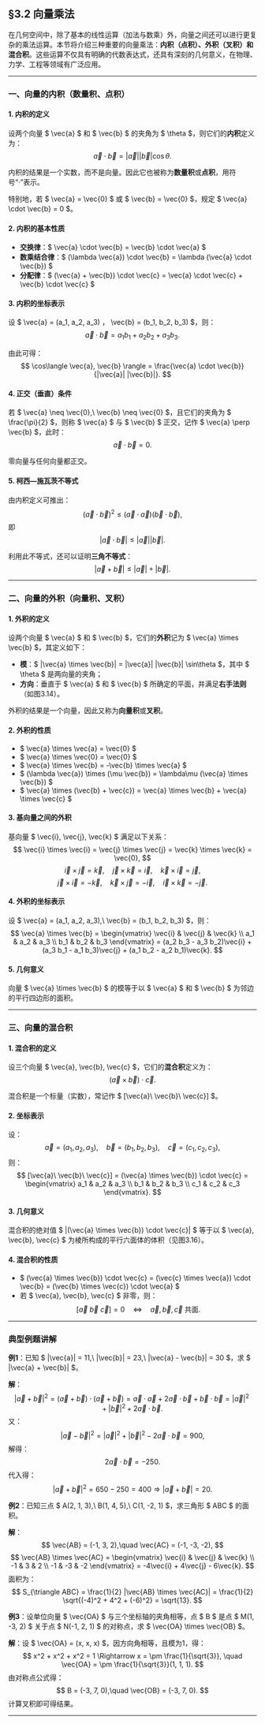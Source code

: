 ## **§3.2 向量乘法**

在几何空间中，除了基本的线性运算（加法与数乘）外，向量之间还可以进行更复杂的乘法运算。本节将介绍三种重要的向量乘法：**内积（点积）、外积（叉积）和混合积**。这些运算不仅具有明确的代数表达式，还具有深刻的几何意义，在物理、力学、工程等领域有广泛应用。

---

### **一、向量的内积（数量积、点积）**

#### 1. 内积的定义

设两个向量 $ \vec{a} $ 和 $ \vec{b} $ 的夹角为 $ \theta $，则它们的**内积**定义为：
$$
\vec{a} \cdot \vec{b} = |\vec{a}| |\vec{b}| \cos\theta.
$$

内积的结果是一个实数，而不是向量。因此它也被称为**数量积**或**点积**，用符号“·”表示。

特别地，若 $ \vec{a} = \vec{0} $ 或 $ \vec{b} = \vec{0} $，规定 $ \vec{a} \cdot \vec{b} = 0 $。

#### 2. 内积的基本性质

- **交换律**：$ \vec{a} \cdot \vec{b} = \vec{b} \cdot \vec{a} $
- **数乘结合律**：$ (\lambda \vec{a}) \cdot \vec{b} = \lambda (\vec{a} \cdot \vec{b}) $
- **分配律**：$ (\vec{a} + \vec{b}) \cdot \vec{c} = \vec{a} \cdot \vec{c} + \vec{b} \cdot \vec{c} $

#### 3. 内积的坐标表示

设 $ \vec{a} = (a_1, a_2, a_3) $，$ \vec{b} = (b_1, b_2, b_3) $，则：
$$
\vec{a} \cdot \vec{b} = a_1 b_1 + a_2 b_2 + a_3 b_3.
$$

由此可得：
$$
\cos\langle \vec{a}, \vec{b} \rangle = \frac{\vec{a} \cdot \vec{b}}{|\vec{a}| |\vec{b}|}.
$$

#### 4. 正交（垂直）条件

若 $ \vec{a} \neq \vec{0},\ \vec{b} \neq \vec{0} $，且它们的夹角为 $ \frac{\pi}{2} $，则称 $ \vec{a} $ 与 $ \vec{b} $ 正交，记作 $ \vec{a} \perp \vec{b} $，此时：
$$
\vec{a} \cdot \vec{b} = 0.
$$

零向量与任何向量都正交。

#### 5. 柯西—施瓦茨不等式

由内积定义可推出：
$$
(\vec{a} \cdot \vec{b})^2 \leq (\vec{a} \cdot \vec{a})(\vec{b} \cdot \vec{b}),
$$
即
$$
|\vec{a} \cdot \vec{b}| \leq |\vec{a}| |\vec{b}|.
$$

利用此不等式，还可以证明**三角不等式**：
$$
|\vec{a} + \vec{b}| \leq |\vec{a}| + |\vec{b}|.
$$

---

### **二、向量的外积（向量积、叉积）**

#### 1. 外积的定义

设两个向量 $ \vec{a} $ 和 $ \vec{b} $，它们的**外积**记为 $ \vec{a} \times \vec{b} $，其定义如下：

- **模**：$ |\vec{a} \times \vec{b}| = |\vec{a}| |\vec{b}| \sin\theta $，其中 $ \theta $ 是两向量的夹角；
- **方向**：垂直于 $ \vec{a} $ 和 $ \vec{b} $ 所确定的平面，并满足**右手法则**（如图3.14）。

外积的结果是一个向量，因此又称为**向量积**或**叉积**。

#### 2. 外积的性质

- $ \vec{a} \times \vec{a} = \vec{0} $
- $ \vec{a} \times \vec{0} = \vec{0} $
- $ \vec{a} \times \vec{b} = -\vec{b} \times \vec{a} $
- $ (\lambda \vec{a}) \times (\mu \vec{b}) = \lambda\mu (\vec{a} \times \vec{b}) $
- $ \vec{a} \times (\vec{b} + \vec{c}) = \vec{a} \times \vec{b} + \vec{a} \times \vec{c} $

#### 3. 基向量之间的外积

基向量 $ \vec{i}, \vec{j}, \vec{k} $ 满足以下关系：
$$
\vec{i} \times \vec{i} = \vec{j} \times \vec{j} = \vec{k} \times \vec{k} = \vec{0},
$$
$$
\vec{i} \times \vec{j} = \vec{k},\quad \vec{j} \times \vec{k} = \vec{i},\quad \vec{k} \times \vec{i} = \vec{j},
$$
$$
\vec{j} \times \vec{i} = -\vec{k},\quad \vec{k} \times \vec{j} = -\vec{i},\quad \vec{i} \times \vec{k} = -\vec{j}.
$$

#### 4. 外积的坐标表示

设 $ \vec{a} = (a_1, a_2, a_3),\ \vec{b} = (b_1, b_2, b_3) $，则：
$$
\vec{a} \times \vec{b} =
\begin{vmatrix}
\vec{i} & \vec{j} & \vec{k} \\
a_1 & a_2 & a_3 \\
b_1 & b_2 & b_3
\end{vmatrix}
= (a_2 b_3 - a_3 b_2)\vec{i} + (a_3 b_1 - a_1 b_3)\vec{j} + (a_1 b_2 - a_2 b_1)\vec{k}.
$$

#### 5. 几何意义

向量 $ \vec{a} \times \vec{b} $ 的模等于以 $ \vec{a} $ 和 $ \vec{b} $ 为邻边的平行四边形的面积。

---

### **三、向量的混合积**

#### 1. 混合积的定义

设三个向量 $ \vec{a}, \vec{b}, \vec{c} $，它们的**混合积**定义为：
$$
(\vec{a} \times \vec{b}) \cdot \vec{c}.
$$

混合积是一个标量（实数），常记作 $ [\vec{a}\ \vec{b}\ \vec{c}] $。

#### 2. 坐标表示

设：
$$
\vec{a} = (a_1, a_2, a_3),\quad \vec{b} = (b_1, b_2, b_3),\quad \vec{c} = (c_1, c_2, c_3),
$$
则：
$$
[\vec{a}\ \vec{b}\ \vec{c}]
= (\vec{a} \times \vec{b}) \cdot \vec{c}
= \begin{vmatrix}
a_1 & a_2 & a_3 \\
b_1 & b_2 & b_3 \\
c_1 & c_2 & c_3
\end{vmatrix}.
$$

#### 3. 几何意义

混合积的绝对值 $ |(\vec{a} \times \vec{b}) \cdot \vec{c}| $ 等于以 $ \vec{a}, \vec{b}, \vec{c} $ 为棱所构成的平行六面体的体积（见图3.16）。

#### 4. 混合积的性质

- $ (\vec{a} \times \vec{b}) \cdot \vec{c} = (\vec{c} \times \vec{a}) \cdot \vec{b} = (\vec{b} \times \vec{c}) \cdot \vec{a} $
- 若 $ \vec{a}, \vec{b}, \vec{c} $ 非零，则：
  $$
  [\vec{a}\ \vec{b}\ \vec{c}] = 0 \quad \Leftrightarrow \quad \vec{a}, \vec{b}, \vec{c} \text{ 共面}.
  $$

---

### **典型例题讲解**

**例1**：已知 $ |\vec{a}| = 11,\ |\vec{b}| = 23,\ |\vec{a} - \vec{b}| = 30 $，求 $ |\vec{a} + \vec{b}| $。

**解**：
$$
|\vec{a} + \vec{b}|^2 = (\vec{a} + \vec{b}) \cdot (\vec{a} + \vec{b}) = \vec{a} \cdot \vec{a} + 2\vec{a} \cdot \vec{b} + \vec{b} \cdot \vec{b} = |\vec{a}|^2 + |\vec{b}|^2 + 2\vec{a} \cdot \vec{b}.
$$
又：
$$
|\vec{a} - \vec{b}|^2 = |\vec{a}|^2 + |\vec{b}|^2 - 2\vec{a} \cdot \vec{b} = 900,
$$
解得：
$$
2\vec{a} \cdot \vec{b} = -250.
$$
代入得：
$$
|\vec{a} + \vec{b}|^2 = 650 - 250 = 400 \Rightarrow |\vec{a} + \vec{b}| = 20.
$$

**例2**：已知三点 $ A(2, 1, 3),\ B(1, 4, 5),\ C(1, -2, 1) $，求三角形 $ ABC $ 的面积。

**解**：
$$
\vec{AB} = (-1, 3, 2),\quad \vec{AC} = (-1, -3, -2),
$$
$$
\vec{AB} \times \vec{AC} =
\begin{vmatrix}
\vec{i} & \vec{j} & \vec{k} \\
-1 & 3 & 2 \\
-1 & -3 & -2
\end{vmatrix}
= -4\vec{i} + 4\vec{j} - 6\vec{k}.
$$
面积为：
$$
S_{\triangle ABC} = \frac{1}{2} |\vec{AB} \times \vec{AC}| = \frac{1}{2} \sqrt{(-4)^2 + 4^2 + (-6)^2} = \sqrt{13}.
$$

**例3**：设单位向量 $ \vec{OA} $ 与三个坐标轴的夹角相等，点 $ B $ 是点 $ M(1, -3, 2) $ 关于点 $ N(-1, 2, 1) $ 的对称点，求 $ \vec{OA} \times \vec{OB} $。

**解**：设 $ \vec{OA} = (x, x, x) $，因方向角相等，且模为1，得：
$$
x^2 + x^2 + x^2 = 1 \Rightarrow x = \pm \frac{1}{\sqrt{3}},
\quad \vec{OA} = \pm \frac{1}{\sqrt{3}}(1, 1, 1).
$$
由对称点公式得：
$$
B = (-3, 7, 0),\quad \vec{OB} = (-3, 7, 0).
$$
计算叉积即可得结果。

---